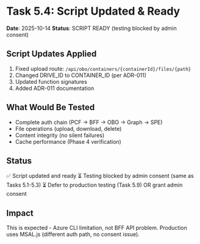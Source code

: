 # Task 5.4: Script Updated & Ready

**Date**: 2025-10-14
**Status**: SCRIPT READY (testing blocked by admin consent)

## Script Updates Applied

1. Fixed upload route: `/api/obo/containers/{containerId}/files/{path}`
2. Changed DRIVE_ID to CONTAINER_ID (per ADR-011)
3. Updated function signatures
4. Added ADR-011 documentation

## What Would Be Tested

- Complete auth chain (PCF → BFF → OBO → Graph → SPE)
- File operations (upload, download, delete)
- Content integrity (no silent failures)
- Cache performance (Phase 4 verification)

## Status

✅ Script updated and ready
⏳ Testing blocked by admin consent (same as Tasks 5.1-5.3)
⏳ Defer to production testing (Task 5.9) OR grant admin consent

## Impact

This is expected - Azure CLI limitation, not BFF API problem.
Production uses MSAL.js (different auth path, no consent issue).
